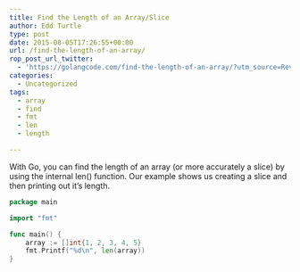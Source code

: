```yaml
---
title: Find the Length of an Array/Slice
author: Edd Turtle
type: post
date: 2015-08-05T17:26:55+00:00
url: /find-the-length-of-an-array/
rop_post_url_twitter:
  - 'https://golangcode.com/find-the-length-of-an-array/?utm_source=ReviveOldPost&utm_medium=social&utm_campaign=ReviveOldPost'
categories:
  - Uncategorized
tags:
  - array
  - find
  - fmt
  - len
  - length

---
```

With Go, you can find the length of an array (or more accurately a slice) by using the internal len() function. Our example shows us creating a slice and then printing out it&#8217;s length.

```go
package main

import "fmt"

func main() {
    array := []int{1, 2, 3, 4, 5}
    fmt.Printf("%d\n", len(array))
}
```